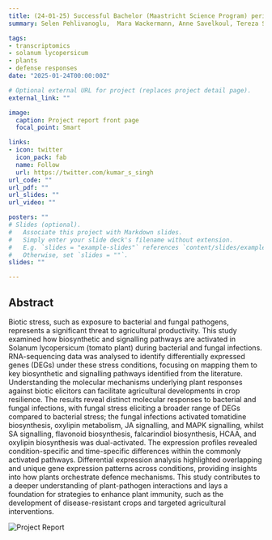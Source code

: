 ```yaml
---
title: (24-01-25) Successful Bachelor (Maastricht Science Program) period 3 project
summary: Selen Pehlivanoglu,  Mara Wackermann, Anne Savelkoul, Tereza Stockova and Jerry Overweg presented their project on "Transcriptomics-based profiling of tomato responses against fungal and bacterial infections". The study examined how biosynthetic and signalling pathways are activated in Solanum lycopersicum (tomato plant) during bacterial and fungal infections. RNA sequencing data was analysed to identify differentially expressed genes under stress conditions, focusing on mapping them to key biosynthetic and signalling pathways identified from the literature. Congratulations to the team their successful presentation and final report. Good luck for future scientific adventures.   

tags:
- transcriptomics
- solanum lycopersicum
- plants
- defense responses 
date: "2025-01-24T00:00:00Z"

# Optional external URL for project (replaces project detail page).
external_link: ""

image:
  caption: Project report front page
  focal_point: Smart

links:
- icon: twitter
  icon_pack: fab
  name: Follow
  url: https://twitter.com/kumar_s_singh
url_code: ""
url_pdf: ""
url_slides: ""
url_video: ""

posters: ""
# Slides (optional).
#   Associate this project with Markdown slides.
#   Simply enter your slide deck's filename without extension.
#   E.g. `slides = "example-slides"` references `content/slides/example-slides.md`.
#   Otherwise, set `slides = ""`.
slides: ""

---
```

## Abstract
Biotic stress, such as exposure to bacterial and fungal pathogens, represents a significant threat to agricultural productivity. This study examined how biosynthetic and signalling pathways are activated in Solanum lycopersicum (tomato plant) during bacterial and fungal infections. RNA-sequencing data was analysed to identify differentially expressed genes (DEGs) under these stress conditions, focusing on mapping them to key biosynthetic and signalling pathways identified from the literature. Understanding the molecular mechanisms underlying plant responses against biotic elicitors can facilitate agricultural developments in crop resilience. The results reveal distinct molecular responses to bacterial and fungal infections, with fungal stress eliciting a broader range of DEGs compared to bacterial stress; the fungal infections activated tomatidine biosynthesis, oxylipin metabolism, JA signalling, and MAPK signalling, whilst SA signalling, flavonoid biosynthesis, falcarindiol biosynthesis, HCAA, and oxylipin biosynthesis was dual-activated. The expression profiles revealed condition-specific and time-specific differences within the commonly activated pathways. Differential expression analysis highlighted overlapping and unique gene expression patterns across conditions, providing insights into how plants orchestrate defence mechanisms. This study contributes to a deeper understanding of plant-pathogen interactions and lays a foundation for strategies to enhance plant immunity, such as the development of disease-resistant crops and targeted agricultural interventions.

![Project Report](/thesis.jpg)
